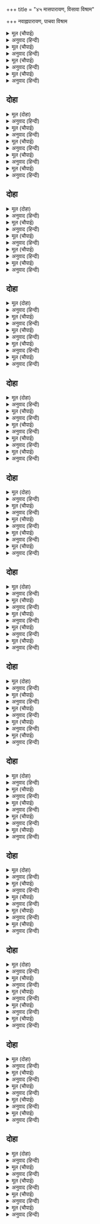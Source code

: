 +++
title = "४५ मासपारायण, विसावा विश्राम"

+++
नवाह्नपारायण, पाचवा विश्राम



<details><summary>मूल (चौपाई)</summary>

तब केवट ऊँचें चढ़ि धाई।  
कहेउ भरत सन भुजा उठाई॥  
नाथ देखिअहिं बिटप बिसाला।  
पाकरि जंबु रसाल तमाला॥
</details>

<details><summary>अनुवाद (हिन्दी)</summary>

मग निषादराज धावत जाऊन उंच चढला आणि हात वर करून म्हणू लागला, ‘हे नाथ, हे जे पिंपरी, जांभळे, आंबे व तमालाचे वृक्ष दिसत आहेत,’॥ १॥
</details>

<details><summary>मूल (चौपाई)</summary>

जिन्ह तरुबरन्ह मध्य बटु सोहा।  
मंजु बिसाल देखि मनु मोहा॥  
नील सघन पल्लवफल लाला।  
अबिरल छाहँ सुखद सब काला॥
</details>

<details><summary>अनुवाद (हिन्दी)</summary>

ज्या श्रेष्ठ वृक्षांमध्ये एक सुंदर व विशाल वटवृक्ष शोभत आहे, ज्याला पाहून मन मोहून जाते, ज्याची पाने निळसर व दाट आहेत आणि ज्याला लाल फळे लागलेली आहेत, ज्याची दाट सावली ही सर्व ऋतूंमध्ये सुखकर असते॥ २॥
</details>

<details><summary>मूल (चौपाई)</summary>

मानहुँ तिमिर अरुनमय रासी।  
बिरची बिधि सँकेलि सुषमा सी॥  
ए तरु सरित समीप गोसाँई।  
रघुबर परनकुटी जहँ छाई॥
</details>

<details><summary>अनुवाद (हिन्दी)</summary>

जणू ब्रह्मदेवांनी परम शोभा एकत्र करून अंधकार आणि लालिमा यांची रास रचली होती, असे हे वृक्ष नदीजवळ आहेत आणि हे राजकुमार! तेथेच श्रीरामांची पर्णकुटी आहे.॥ ३॥
</details>

<details><summary>मूल (चौपाई)</summary>

तुलसी तरुबर बिबिध सुहाए।  
कहुँ कहुँ सियँ कहुँ लखन लगाए॥  
बट छायाँ बेदिका बनाई।  
सियँ निज पानि सरोज सुहाई॥
</details>

<details><summary>अनुवाद (हिन्दी)</summary>

तेथे तुळशीची अनेक झाडे शोभत आहेत. कुठे सीतेने तर कुठे लक्ष्मणाने ती लावलेली आहेत. याच वटवृक्षाच्या सावलीमध्ये सीतेने आपल्या कर-कमलांनी सुंदर चबुतरा बनविला आहे.॥ ४॥
</details>

## दोहा


<details><summary>मूल (दोहा)</summary>

जहाँ बैठि मुनिगन सहित नित सिय रामु सुजान।  
सुनहिं कथा इतिहास सब आगम निगम पुरान॥ २३७॥
</details>

<details><summary>अनुवाद (हिन्दी)</summary>

तेथे ज्ञानी श्रीराम मुनिवृंदांसमवेत बसून नित्य शास्त्र, वेद आणि पुराणे यांच्या कथा श्रवण करतात.’॥ २३७॥
</details>

<details><summary>मूल (चौपाई)</summary>

सखा बचनसुनि बिटप निहारी।  
उमगे भरत बिलोचन बारी॥  
करत प्रनाम चले दोउ भाई।  
कहत प्रीति सारद सकुचाई॥
</details>

<details><summary>अनुवाद (हिन्दी)</summary>

मित्राचे बोलणे ऐकून आणि ते वृक्ष पाहून भरताच्या नेत्रांमध्ये पाणी आले. दोघे बंधू प्रणाम करीत पुढे निघाले. त्यांच्या प्रेमाचे वर्णन करण्यास सरस्वतीसुद्धा संकोच पावेल.॥ १॥
</details>

<details><summary>मूल (चौपाई)</summary>

हरषहिं निरखि रामपद अंका।  
मानहुँ पारसु पायउ रंका॥  
रजसिर धरि हियँ नयनन्हि लावहिं।  
रघुबर मिलन सरिस सुख पावहिं॥
</details>

<details><summary>अनुवाद (हिन्दी)</summary>

श्रीरामचंद्रांची चरणचिन्हे पाहून दोघे बंधू असे आनंदित झाले की, जणू एखाद्या दरिद्री मनुष्याला परीस मिळावा. तेथील धूळ मस्तकावर धारण करून ती त्यांनी आपल्या हृदयाला आणि नेत्रांना लावली. तेव्हा तर त्यांना श्रीराम भेटल्याचाच आनंद झाला.॥ २॥
</details>

<details><summary>मूल (चौपाई)</summary>

देखि भरत गति अकथ अतीवा।  
प्रेम मगन मृग खग जड़ जीवा॥  
सखहि सनेह बिबस मग भूला।  
कहि सुपंथ सुर बरषहिं फूला॥
</details>

<details><summary>अनुवाद (हिन्दी)</summary>

भरताची ती अत्यंत अवर्णनीय दशा पाहून वनातील पशू, पक्षी व वृक्षादी जड जीव प्रेम-मग्न झाले. अधिक प्रेम-वश झाल्यामुळे निषादराजही रस्ता चुकला. तेव्हा रस्ता दाखवून देव फुले उधळू लागले.॥ ३॥
</details>

<details><summary>मूल (चौपाई)</summary>

निरखिसिद्धसाधक अनुरागे।  
सहज सनेहु सराहन लागे॥  
होतन भूतल भाउ भरत को।  
अचर सचर चर अचर करत को॥
</details>

<details><summary>अनुवाद (हिन्दी)</summary>

भरताच्या प्रेमाची ही दशा पाहून सिद्ध व साधक लोकसुद्धा प्रेममग्न झाले आणि त्याच्या स्वाभाविक प्रेमाची प्रशंसा करू लागले की, जर या पृथ्वीतलावर भरताचा जन्म झाला नसता, तर जडाला चेतन व चेतनाला जड कुणी केले असते? (भरताचे प्रेम पाहून जड चेतनासारखे व चेतन जडासारखे स्तब्ध झाले.)॥ ४॥
</details>

## दोहा


<details><summary>मूल (दोहा)</summary>

पेम अमिअ मंदरु बिरहु भरतु पयोधि गँभीर।  
मथि प्रगटेउ सुर साधु हित कृपासिंधु रघुबीर॥ २३८॥
</details>

<details><summary>अनुवाद (हिन्दी)</summary>

प्रेम हे अमृत आहे, विरह हा मंदराचल आहे आणि भरत हा समुद्र आहे. कृपासागर श्रीरामचंद्रांनी देव आणि साधूंच्या कल्याणासाठी स्वतः या भरतरूपी समुद्राचे विरहरूपी मंदराचलाने मंथन करून हे प्रेमरूपी अमृत प्रकट केले आहे.॥ २३८॥
</details>

<details><summary>मूल (चौपाई)</summary>

सखा समेत मनोहर जोटा।  
लखेउ न लखन सघन बन ओटा॥  
भरत दीख प्रभु आश्रमु पावन।  
सकल सुमंगल सदनु सुहावन॥
</details>

<details><summary>अनुवाद (हिन्दी)</summary>

मित्र निषादराजासोबत येत असलेल्या या सुंदर जोडीला दाट वनाच्या आडून लक्ष्मण पाहू शकला नाही. भरताने प्रभू श्रीरामचंद्रांचा सर्व मांगल्याचे धाम, सुंदर व पवित्र असलेला आश्रम पाहिला.॥ १॥
</details>

<details><summary>मूल (चौपाई)</summary>

करत प्रबेस मिटे दुख दावा।  
जनु जोगीं परमारथु पावा॥  
देखे भरत लखन प्रभु आगे।  
पूँछे बचन कहत अनुरागे॥
</details>

<details><summary>अनुवाद (हिन्दी)</summary>

आश्रमात प्रवेश करताच भरताचे दुःख व दाह नाहीसे झाले. जणू योग्याला परमार्थच गवसला. भरताला दिसले की, लक्ष्मण प्रभूंच्यासमोर उभा राहून विचारलेल्या प्रश्नांची प्रेमाने उत्तरे देत होता.॥ २॥
</details>

<details><summary>मूल (चौपाई)</summary>

सीस जटा कटि मुनि पट बाँधें।  
तून कसें कर सरु धनु काँधें॥  
बेदी पर मुनि साधु समाजू।  
सीय सहित राजत रघुराजू॥
</details>

<details><summary>अनुवाद (हिन्दी)</summary>

त्याच्या डोक्यावर जटा होत्या. कमरेला वल्कले नेसलेली होती आणि त्यांनाच बाणांचा भाता बांधला होता. हातात बाण व खांद्यावर धनुष्य होते. वेदीवर मुनी व साधु-समाज बसला होता आणि तेथे श्रीराम सीतेसह विराजमान होते.॥ ३॥
</details>

<details><summary>मूल (चौपाई)</summary>

बलकलबसनजटिल तनु स्यामा।  
जनु मुनिबेष कीन्ह रति कामा॥  
करकमलनिधनु सायकु फेरत।  
जिय की जरनि हरत हँसि हेरत॥
</details>

<details><summary>अनुवाद (हिन्दी)</summary>

श्रीरामांनी वल्कले परिधान केली होती, जटा धारण केल्या होत्या व त्यांचा श्याम रंग होता. सीताराम असे वाटत होते की, जणू रतीने व कामदेवाने मुनिवेश धारण केला आहे. श्रीराम आपल्या करकमलांत धनुष्य-बाण फिरवीत होते, आणि जेव्हा ते हसत, तेव्हा पाहणाऱ्याच्या मनातील दुःख हरण होत होते व त्याला परमानंद व शांतता लाभत होती.॥ ४॥
</details>

## दोहा


<details><summary>मूल (दोहा)</summary>

लसत मंजु मुनि मंडली मध्य सीय रघुचंदु।  
ग्यान सभाँ जनु तनु धरें भगति सच्चिदानंदु॥ २३९॥
</details>

<details><summary>अनुवाद (हिन्दी)</summary>

सुंदर मुनिमंडळींच्यामध्ये सीता व रघुकुलचंद्र श्रीरामचंद्र असे शोभून दिसत होते की, जणू ज्ञानाच्या सभेमध्ये प्रत्यक्ष भक्ती व सच्चिदानंद हेच शरीर धारण करून बसले आहेत.॥ २३९॥
</details>

<details><summary>मूल (चौपाई)</summary>

सानुजसखासमेतमगन मन।  
बिसरे हरष सोक सुख दुख गन॥  
पाहि नाथ कहिपाहि गोसाईं।  
भूतल परे लकुट की नाईं॥
</details>

<details><summary>अनुवाद (हिन्दी)</summary>

अनुज शत्रुघ्न व मित्र निषादराज यांच्यासमवेत भरताचे मन प्रेममग्न झाले होते. हर्ष, शोक, सुख-दुःख इत्यादी विसरून गेले होते. हे नाथ, रक्षण करा, हे स्वामी, रक्षण करा’ असे म्हणत भरताने भूमीवर लोटांगण घातले.॥ १॥
</details>

<details><summary>मूल (चौपाई)</summary>

बचन सपेम लखन पहिचाने।  
करत प्रनामु भरत जियँ जाने॥  
बंधु सनेह सरस एहि ओरा।  
उत साहिब सेवा बस जोरा॥
</details>

<details><summary>अनुवाद (हिन्दी)</summary>

ते प्रेमपूर्ण बोलणे लक्ष्मणाने ओळखले आणि त्याने जाणले की, भरत प्रणाम करीत आहे. लक्ष्मण श्रीरामांच्याकडे तोंड करून उभा होता. त्यामुळे तो भरताला पाहू शकला नव्हता. आता एकीकडे बंधू भरताचे सरस भ्रातृप्रेम आणि दुसरीकडे श्रीरामचंद्रांच्या सेवेची अत्यंत परवशता होती.॥ २॥
</details>

<details><summary>मूल (चौपाई)</summary>

मिलिनजाइ नहिं गुदरत बनई।  
सुकबि लखन मन की गति भनई॥  
रहे राखि सेवा पर भारू।  
चढ़ी चंग जनु खैंच खेलारू॥
</details>

<details><summary>अनुवाद (हिन्दी)</summary>

तो क्षणभरसुद्धा सेवा सोडून भरताला भेटू शकत नव्हता आणि त्याच्यावरील प्रेमामुळे त्याला सोडूही शकत नव्हता. लक्ष्मणाच्या मनातील या द्विधा स्थितीचे वर्णन एखादा श्रेष्ठ कवीच करू शकेल. तो सेवा हीच महत्त्वपूर्ण मानून तसाच न वळता उभा राहिला, परंतु त्याच्या मनाची दशा उंच तरंगणाऱ्या पतंगाला खेळाडू ओढतो, अशी झाली होती.॥ ३॥
</details>

<details><summary>मूल (चौपाई)</summary>

कहत सप्रेम नाइमहि माथा।  
भरत प्रनाम करत रघुनाथा॥  
उठे रामु सुनि पेम अधीरा।  
कहुँ पट कहुँ निषंग धनु तीरा॥
</details>

<details><summary>अनुवाद (हिन्दी)</summary>

लक्ष्मणाने प्रेमाने भूमीवर मस्तक टेकवून रामांना म्हटले, ‘हे रघुनाथ, भरत प्रणाम करीत आहे.’ हे ऐकताच श्रीरघुनाथ प्रेमाने इतके अधीर झाले की कुठे वस्त्र ओघळले, कुठे भाता पडला, कुठे धनुष्य तर कुठे बाण हेही त्यांना कळले नाही.॥ ४॥
</details>

## दोहा


<details><summary>मूल (दोहा)</summary>

बरबस लिए उठाइ उर लाए कृपानिधान।  
भरत राम की मिलनि लखि बिसरे सबहि अपान॥ २४०॥
</details>

<details><summary>अनुवाद (हिन्दी)</summary>

कृपानिधान श्रीरामचंद्रानी भरताला बळेच उठवून हृदयाशी धरले. भरत व श्रीराम यांच्या भेटीची ही रीत पाहून सर्वजण देहभान विसरले.॥ २४०॥
</details>

<details><summary>मूल (चौपाई)</summary>

मिलनि प्रीति किमि जाइ बखानी।  
कबिकुल अगम करम मन बानी॥  
परम पेम पूरन दोउ भाई।  
मन बुधि चित अहमिति बिसराई॥
</details>

<details><summary>अनुवाद (हिन्दी)</summary>

या भेटीतील प्रेम कसे वर्णन करावे? ते कविकुलाच्याकायावाचा-मनालाही अगम्य आहे. श्रीराम व भरत हे दोघे बंधू मन, बुद्धी, चित्त आणि अहंकार विसरून परम प्रेमाने भरून गेले होते.॥ १॥
</details>

<details><summary>मूल (चौपाई)</summary>

कहहु सुपेम प्रगट को करई।  
केहि छाया कबि मति अनुसरई॥  
कबिहि अरथआखरबलु साँचा।  
अनुहरि ताल गतिहि नटु नाचा॥
</details>

<details><summary>अनुवाद (हिन्दी)</summary>

सांगा, बरे, त्या श्रेष्ठ प्रेमाचे वर्णन कोण करू शकेल? कवीची बुद्धी कुणाच्या सावलीचे अनुसरण करू शकेल? कवीला तर अक्षर व अर्थ यांचेच खरे बळ असते. डोंबारी हा तालाच्या गतीवरच नाचत असतो.॥ २॥
</details>

<details><summary>मूल (चौपाई)</summary>

अगम सनेह भरत रघुबर को।  
जहँ न जाइ मनु बिधि हरि हर को॥  
सो मैं कुमति कहौं केहि भाँती।  
बाज सुराग कि गाँडर ताँती॥
</details>

<details><summary>अनुवाद (हिन्दी)</summary>

भरत व श्रीराम यांचे प्रेम अगम्य आहे. जिथे ब्रह्मदेव, विष्णू व महादेव हे मनानेही जाऊ शकत नाहीत, त्या प्रेमाचे वर्णन मी अल्प बुद्धीचा मनुष्य कसा करू शकेन? हरळीच्या दोरीने कुठे सुंदर राग वाजवता येईल काय?॥ ३॥
</details>

<details><summary>मूल (चौपाई)</summary>

मिलनि बिलोकि भरत रघुबर की।  
सुरगन सभय धकधकी धरकी॥  
समुझाए सुरगुरु जड़ जागे।  
बरषि प्रसून प्रसंसन लागे॥
</details>

<details><summary>अनुवाद (हिन्दी)</summary>

भरत आणि राम यांच्या भेटण्याची रीत पाहून देव घाबरले, त्यांच्या मनातील धाकधूक वाढली. देवगुरू बृहस्पतींनी त्यांना समजावले, तेव्हा कुठे ते मूर्ख सावध झाले आणि फुले उधळून प्रशंसा करू लागले.॥ ४॥
</details>

## दोहा


<details><summary>मूल (दोहा)</summary>

मिलि सपेम रिपुसूदनहि केवटु भेंटेउ राम।  
भूरि भायँ भेंटे भरत लछिमन करत प्रनाम॥ २४१॥
</details>

<details><summary>अनुवाद (हिन्दी)</summary>

त्यानंतर श्रीराम प्रेमाने शत्रुघ्नाला व निषादराजाला भेटले. प्रणाम करणाऱ्या लक्ष्मणाला भरत मोठॺा प्रेमाने भेटला.॥ २४१॥
</details>

<details><summary>मूल (चौपाई)</summary>

भेंटेउ लखन ललकि लघु भाई।  
बहुरि निषादु लीन्ह उर लाई॥  
पुनि मुनिगन दुहुँ भाइन्ह बंदे।  
अभिमत आसिष पाइ अनंदे॥
</details>

<details><summary>अनुवाद (हिन्दी)</summary>

मग लक्ष्मण उचंबळून येऊन शत्रुघ्नाला भेटला. त्यानंतर त्याने निषादराजाला आलिंगन दिले. मग भरत-शत्रुघ्न या दोन्ही भावांनी तेथे उपस्थित असलेल्या मुनींना प्रणाम केला आणि इच्छित आशीर्वाद मिळाल्याने ते आनंदित झाले.॥ १॥
</details>

<details><summary>मूल (चौपाई)</summary>

सानुज भरतउ मगि अनुरागा।  
धरि सिर सिय पद पदुम परागा॥  
पुनि पुनि करत प्रनाम उठाए।  
सिर कर कमल परसि बैठाए॥
</details>

<details><summary>अनुवाद (हिन्दी)</summary>

भरत व शत्रुघ्न प्रेमाचे भरते येऊन सीतेच्या चरण-कमलांची धूळ मस्तकावर धारण करून तिला वारंवार प्रणाम करू लागले. सीतेने त्यांना उठवून त्यांच्या मस्तकास आपल्या करकमलांचा स्पर्श करून त्या दोघांना बसवून घेतले.॥ २॥
</details>

<details><summary>मूल (चौपाई)</summary>

सीयँ असीस दीन्हिमन माहीं।  
मगन सनेहँ देह सुधि नाहीं॥  
सब बिधि सानुकूललखि सीता।  
भे निसोच उर अपडर बीता॥
</details>

<details><summary>अनुवाद (हिन्दी)</summary>

सीतेने मनातल्या मनात आशीर्वाद दिला. कारण ते दोघे स्नेहात मग्न होते. त्यांना देहभान राहिले नव्हते. सीता ही सर्व प्रकारे आपल्याला अनुकूल असल्याचे पाहून भरताची चिंता दूर झाली आणि त्याच्या मनातील कल्पित भय नाहीसे झाले.॥ ३॥
</details>

<details><summary>मूल (चौपाई)</summary>

कोउ किछु कहइ न कोउ किछु पूँछा।  
प्रेम भरा मन निज गति छूँछा॥  
तेहि अवसर केवटुधीरजु धरि।  
जोरि पानि बिनवत प्रनामु करि॥
</details>

<details><summary>अनुवाद (हिन्दी)</summary>

त्याप्रसंगी कोणी बोलत नव्हते की काही विचारत नव्हते. मन प्रेमाने भरून आल्यामुळे त्याची संकल्प-विकल्प व चांचल्याची गती थांबली. त्यावेळी निषादराज धीर धरून व हात जोडून प्रणाम करीत विनंती करू लागला.॥ ४॥
</details>

## दोहा


<details><summary>मूल (दोहा)</summary>

नाथ साथ मुनिनाथ के मातु सकल पुर लोग।  
सेवक सेनप सचिव सब आए बिकल बियोग॥ २४२॥
</details>

<details><summary>अनुवाद (हिन्दी)</summary>

‘हे नाथ! मुनिवर्य वसिष्ठांच्याबरोबर सर्व माता, नगरवासी, सेवक, सेनापती, मंत्री हे सर्व तुमच्या वियोगाने व्याकूळ होऊन आले आहेत.’॥ २४२॥
</details>

<details><summary>मूल (चौपाई)</summary>

सील सिंधु सुनि गुर आगवनू।  
सिय समीप राखे रिपुदवनू॥  
चले सबेग रामु तेहि काला।  
धीर धरम धुर दीनदयाला॥
</details>

<details><summary>अनुवाद (हिन्दी)</summary>

गुरूंचे आगमन झाल्याचे ऐकून सद्गुणसमुद्र श्रीरामांनी सीतेजवळ शत्रुघ्नाला ठेवले व ते परमवीर, धर्मधुरंधर, दीनदयाळू श्रीराम तत्क्षणी लगबगीने निघाले.॥ १॥
</details>

<details><summary>मूल (चौपाई)</summary>

गुरहि देखि सानुज अनुरागे।  
दंड प्रनाम करन प्रभु लागे॥  
मुनि बर धाइ लिए उर लाई।  
प्रेम उमगि भेंटे दोउ भाई॥
</details>

<details><summary>अनुवाद (हिन्दी)</summary>

गुरूंचे दर्शन झाल्याने राम-लक्ष्मणांना प्रेमाची भरती आली आणि ते साष्टांग नमस्कार करू लागले. तेवढॺात मुनिश्रेष्ठ वसिष्ठांनी त्यांना हृदयाशी कवटाळले आणि प्रेमाच्या भरात ते त्या दोघांना भेटले.॥ २॥
</details>

<details><summary>मूल (चौपाई)</summary>

प्रेम पुलकि केवट कहि नामू।  
कीन्ह दूरि तें दंड प्रनामू॥  
रामसखा रिषि बरबस भेंटा।  
जनु महि लुठत सनेह समेटा॥
</details>

<details><summary>अनुवाद (हिन्दी)</summary>

मग प्रेमाने पुुलकित होऊन निषादराजाने आपले नाव सांगत दुरूनच वसिष्ठांना प्रणाम केला. वसिष्ठांनी तो रामाचा मित्र असल्याचे पाहून त्याला बळेच हृदयाशी धरले. जणू जमिनीवर लोळणाऱ्या प्रेमाला उचलून घेतले.॥ ३॥
</details>

<details><summary>मूल (चौपाई)</summary>

रघुपति भगति सुमंगल मूला।  
नभ सराहि सुर बरिसहिं फूला॥  
एहि सम निपट नीच कोउ नाहीं।  
बड़ बसिष्ठ सम को जग माहीं॥
</details>

<details><summary>अनुवाद (हिन्दी)</summary>

‘श्रीरघुनाथांची भक्ती ही सुंदर मांगल्याचे मूळ आहे’ असे म्हणत स्तुती करीत देव आकाशातून फुले उधळू लागले. ते म्हणाले, ‘या जगात या गुहासारखा कनिष्ठ (जातीचा) कोणी नाही आणि वसिष्ठांसारखा श्रेष्ठ कोण आहे?॥ ४॥
</details>

## दोहा


<details><summary>मूल (दोहा)</summary>

जेहि लखि लखनहु तें अधिक मिले मुदित मुनिराउ।  
सो सीतापति भजन को प्रगट प्रताप प्रभाउ॥ २४३॥
</details>

<details><summary>अनुवाद (हिन्दी)</summary>

तरीही निषादाला पाहून मुनिराज वसिष्ठ लक्ष्मणापेक्षा अधिक समजून त्याला आनंदाने भेटले. हा सर्व सीतापती श्रीरामचंद्रांच्या भजनाचा प्रत्यक्ष प्रताप व प्रभाव होय.॥ २४३॥
</details>

<details><summary>मूल (चौपाई)</summary>

आरत लोग राम सबु जाना।  
करुनाकर सुजान भगवाना॥  
जो जेहि भायँरहा अभिलाषी।  
तेहि तेहि कै तसि तसि रुख राखी॥
</details>

<details><summary>अनुवाद (हिन्दी)</summary>

दयेची खाण व सर्वज्ञ असलेल्या भगवान श्रीरामांनी सर्व लोक भेटण्यासाठी व्याकूळ झाल्याचे पाहिले, तेव्हा त्यांनी ज्याला ज्या भावनेने भेटायची अभिलाषा होती, त्या सर्वांना त्यांच्या आवडीप्रमाणे॥ १॥
</details>

<details><summary>मूल (चौपाई)</summary>

सानुजमिलि पलमहुँसब काहू।  
कीन्ह दूरि दुखु दारुन दाहू॥  
यह बड़ि बात रामकै नाहीं।  
जिमि घट कोटि एक रबि छाहीं॥
</details>

<details><summary>अनुवाद (हिन्दी)</summary>

लक्ष्मणासह एका क्षणात भेटून त्यांचे दुःख व मनातील दाह दूर केला. श्रीरामांसाठी ही गोष्ट काही कठीण नव्हती. ज्याप्रमाणे कोटॺवधी घडॺांमध्ये एकाच सूर्याचे वेगवेगळे प्रतिबिंब एकाच वेळी दिसते, त्याप्रमाणे श्रीराम सर्वांना एकदम भेटले.॥ २॥
</details>

<details><summary>मूल (चौपाई)</summary>

मिलि केवटहि उमगि अनुरागा।  
पुरजन सकल सराहहिं भागा॥  
देखीं राम दुखित महतारीं।  
जनु सुबेलि अवलीं हिम मारीं॥
</details>

<details><summary>अनुवाद (हिन्दी)</summary>

सर्व पुरवासी प्रेमाच्या उत्साहाने निषादराजाला भेटले व त्याच्या भाग्याची प्रशंसा करू लागले. श्रीरामांनी सर्व माता दुःखी असल्याचे पाहिले. त्या जणू सुंदर लतांच्या ओळींवर हिमपात झाल्यासारख्या सुकून गेल्या होत्या.॥ ३॥
</details>

<details><summary>मूल (चौपाई)</summary>

प्रथम राम भेंटी कैकेई।  
सरल सुभायँ भगति मति भेई॥  
पग परि कीन्ह प्रबोधु बहोरी।  
काल करम बिधि सिर धरि खोरी॥
</details>

<details><summary>अनुवाद (हिन्दी)</summary>

श्रीराम सर्वप्रथम कैकेयीला भेटले आणि सरळ स्वभावाने आणि भक्तीने त्यांनी तिच्या बुद्धीला शांत केले. मग तिच्या पाया पडून काल, कर्म व विधात्याच्या माथी सर्व दोष मारून श्रीरामांनी तिचे सांत्वन केले.॥ ४॥
</details>

## दोहा


<details><summary>मूल (दोहा)</summary>

भेंटी रघुबर मातु सब करि प्रबोधु परितोषु।  
अंब ईस आधीन जगु काहु न देइअ दोषु॥ २४४॥
</details>

<details><summary>अनुवाद (हिन्दी)</summary>

नंतर श्रीरघुनाथ सर्व मातेंना भेटले. त्यांनी सर्वांना समजावून सांगितले की, ‘हे मातांनो, जग हे ईश्वराच्या अधीन आहे. म्हणून कुणालाही दोष देऊ नये.’॥ २४४॥
</details>

<details><summary>मूल (चौपाई)</summary>

गुरतिय पद बंदे दुहु भाईं।  
सहित बिप्रतिय जे सँग आईं॥  
गंग गौरि सम सब सनमानीं।  
देहिं असीस मुदित मृदु बानीं॥
</details>

<details><summary>अनुवाद (हिन्दी)</summary>

नंतर श्रीराम व लक्ष्मण यांनी भरताबरोबर आलेल्या ब्राह्मण स्त्रियांच्या व गुरुपत्नी अरुंधतीच्या चरणांना वंदन केले आणि गंगा व गौरी सारखा त्यांचा सन्मान केला. सर्वजणी आनंदाने व कोमल वाणीने आशीर्वाद देऊ लागल्या.॥ १॥
</details>

<details><summary>मूल (चौपाई)</summary>

गहि पदलगे सुमित्रा अंका।  
जनु भेंटी संपति अति रंका॥  
पुनि जननी चरननि दोउ भ्राता।  
परे पेम ब्याकुल सब गाता॥
</details>

<details><summary>अनुवाद (हिन्दी)</summary>

मग दोघे बंधू हे सुमित्रेचे पाय धरून तिला बिलगले. जणू एखाद्या दरिद्री माणसाची संपत्तीशी भेट व्हावी. नंतर दोघा बंधूंनी कौसल्येच्या चरणी लोटांगण घातले. प्रेमामुळे त्यांचे शरीर विव्हळ झाले होते.॥ २॥
</details>

<details><summary>मूल (चौपाई)</summary>

अति अनुराग अंब उर लाए।  
नयन सनेह सलिल अन्हवाए॥  
तेहि अवसर कर हरष बिषादू।  
किमि कबि कहै मूक जिमि स्वादू॥
</details>

<details><summary>अनुवाद (हिन्दी)</summary>

मातेने मोठॺा प्रेमाने त्यांना उराशी धरले आणि नेत्रांतील प्रेमाश्रूंनी त्यांना स्नान घातले. त्या प्रसंगीचा हर्ष व विषाद यांचे वर्णन कवी कसे करणार? मुक्या माणसाला पदार्थाची चव सांगता येईल काय?॥ ३॥
</details>

<details><summary>मूल (चौपाई)</summary>

मिलि जननिहि सानुज रघुराऊ।  
गुर सन कहेउ कि धारिअ पाऊ॥  
पुरजन पाइ मुनीस नियोगू।  
जल थल तकि तकि उतरेउ लोगू॥
</details>

<details><summary>अनुवाद (हिन्दी)</summary>

श्रीराम व लक्ष्मण यांनी कौसल्येला भेटल्यावर गुरूंना सांगितले की, ‘आश्रमात चला.’ तेव्हा वसिष्ठांची आज्ञा झाल्यावर अयोध्यावासी सर्व लोक पाणी-निवाऱ्याची सोय पाहून उतरले.॥ ४॥
</details>

## दोहा


<details><summary>मूल (दोहा)</summary>

महिसुर मंत्री मातु गुर गने लोग लिए साथ।  
पावन आश्रम गवनु किय भरत लखन रघुनाथ॥ २४५॥
</details>

<details><summary>अनुवाद (हिन्दी)</summary>

ब्राह्मण, मंत्री, माता, गुरू इत्यादी निवडक लोकांना घेऊन भरत, लक्ष्मण व श्रीराम हे पवित्र आश्रमाकडे निघाले.॥ २४५॥
</details>

<details><summary>मूल (चौपाई)</summary>

सीय आइ मुनिबर पग लागी।  
उचित असीस लही मन मागी॥  
गुरपतिनिहि मुनितियन्ह समेता।  
मिली पेमु कहि जाइ न जेता॥
</details>

<details><summary>अनुवाद (हिन्दी)</summary>

सीतेने येऊन मुनिश्रेष्ठ वसिष्ठांचे चरण धरले आणि मनोवांछित आशीर्वाद प्राप्त केला. नंतर ती मुनींच्या पत्नी व गुरुपत्नी अरुंधतीला भेटली. त्यांच्या मनात जे प्रेम होते, ते सांगणे कठीण.॥ १॥
</details>

<details><summary>मूल (चौपाई)</summary>

बंदि बंदिपग सिय सबही के।  
आसिरबचन लहे प्रिय जी के॥  
सासु सकल जब सीयँ निहारीं।  
मूदे नयन सहमि सुकुमारीं॥
</details>

<details><summary>अनुवाद (हिन्दी)</summary>

सीतेने सर्वांच्या चरणांना वेगवेगळे वंदन केले आणि आपल्याला मनोनुकूल असे आशीर्वाद प्राप्त केले. जेव्हा सुकुमार सीतेने आपल्या सासूंना पाहिले, तेव्हा तिने घाबरून आपले डोळे बंद करून घेतले.॥ २॥
</details>

<details><summary>मूल (चौपाई)</summary>

परीं बधिक बस मनहुँ मरालीं।  
काह कीन्ह करतार कुचालीं॥  
तिन्ह सिय निरखि निपट दुखु पावा।  
सो सबु सहिअ जो दैउ सहावा॥
</details>

<details><summary>अनुवाद (हिन्दी)</summary>

आपल्या सासूंची वाईट दशा पाहून सीतेला असे वाटले की, जणू राजहंसी शिकाऱ्याच्या तावडीत सापडल्या आहेत. तिला वाटले की, दुष्ट विधात्याने हे काय केले? सीतेला पाहून त्यांनाही फार वाईट वाटले. त्यांनी विचार केला की, दैव जे काही सोसायला लावते, ते सोसावेच लागते.॥ ३॥
</details>

<details><summary>मूल (चौपाई)</summary>

जनक सुता तब उरधरि धीरा।  
नील नलिन लोयन भरि नीरा॥  
मिली सकल सासुन्ह सिय जाई।  
तेहि अवसर करुना महि छाई॥
</details>

<details><summary>अनुवाद (हिन्दी)</summary>

मग जानकी मन आवरून, आपल्या नीलकमलांसारख्या नेत्रांमध्येपाणी आणून सर्व सासूंना जाऊन भेटली. त्यावेळी चहूकडे करुणरस पसरला.॥ ४॥
</details>

## दोहा


<details><summary>मूल (दोहा)</summary>

लागि लागि पग सबनि सिय भेंटति अति अनुराग।  
हृदयँ असीसहिं पेम बस रहिअहु भरी सोहाग॥ २४६॥
</details>

<details><summary>अनुवाद (हिन्दी)</summary>

सीता सर्वांच्या पायी लागून अत्यंत प्रेमाने त्यांना भेटत होती आणि त्या सर्व सासवा स्नेहपूर्ण मनाने आशीर्वाद देत होत्या की, ‘‘तुझे सौभाग्य अखंड राहो.’’॥ २४६॥
</details>

<details><summary>मूल (चौपाई)</summary>

बिकल सनेहँ सीय सब रानीं।  
बैठन सबहि कहेउ गुर ग्यानीं॥  
कहि जगगति मायिक मुनिनाथा।  
कहे कछुक परमारथ गाथा॥
</details>

<details><summary>अनुवाद (हिन्दी)</summary>

सीता व सर्व राण्या स्नेहामुळे व्याकूळ झाल्या होत्या. मग ज्ञानी गुरूंनी सर्वांना बसण्यास सांगितले. नंतर मुनिवर्य वसिष्ठांनी जगाची गती मायिक आहे, असे म्हणून काही पारमार्थिक गोष्टी सांगितल्या.॥ १॥
</details>

<details><summary>मूल (चौपाई)</summary>

नृप कर सुर पुर गवनु सुनावा।  
सुनि रघुनाथ दुसह दुखु पावा॥  
मरन हेतु निज नेहु बिचारी।  
भे अति बिकल धीर धुर धारी॥
</details>

<details><summary>अनुवाद (हिन्दी)</summary>

मग वसिष्ठांनी, राजा दशरथांनी स्वर्गलोकी प्रयाण केल्याचे सांगितले. ते ऐकून श्रीराम ‘हाय बाबा!’ असे म्हणून अत्यंत शोकाकुल झाले. आपल्यावरील प्रेमामुळे त्यांना मरण आले, या विचाराने श्रीरामचंद्र अत्यंत व्याकूळ झाले.॥ २॥
</details>

<details><summary>मूल (चौपाई)</summary>

कुलिस कठोर सुनत कटु बानी।  
बिलपत लखन सीय सब रानी॥  
सोकबिकल अतिसकल समाजू।  
मानहुँ राजु अकाजेउ आजू॥
</details>

<details><summary>अनुवाद (हिन्दी)</summary>

ती वज्रासारखी कठोर व कटू वाणी ऐकून लक्ष्मण, सीता व सर्व राण्या विलाप करू लागल्या. सारा समाज शोकाने फार व्याकूळ झाला, जणू राजा नुकताच गेला असावा.॥ ३॥
</details>

<details><summary>मूल (चौपाई)</summary>

मुनिबर बहुरि राम समुझाए।  
सहित समाज सुसरित नहाए॥  
ब्रतनिरं बुतेहि दिन प्रभु कीन्हा।  
मुनिहु कहें जलु काहुँ न लीन्हा॥
</details>

<details><summary>अनुवाद (हिन्दी)</summary>

नंतर वसिष्ठांनी श्रीरामांना समजावले. तेव्हा त्यांनी व सर्व समाजाने श्रेष्ठ नदी मंदाकिनीत जाऊन स्नान केले. त्या दिवशी श्रीरामचंद्रांनी निर्जल व्रत केले. वसिष्ठ मुनींनी सांगितले, तरी त्यांनी पाणीही ग्रहण केले नाही.॥ ४॥
</details>

## दोहा


<details><summary>मूल (दोहा)</summary>

भोरु भएँ रघुनंदनहि जो मुनि आयसु दीन्ह।  
श्रद्धा भगति समेत प्रभु सो सबु सादरु कीन्ह॥ २४७॥
</details>

<details><summary>अनुवाद (हिन्दी)</summary>

दुसऱ्या दिवशी सकाळ झाल्यावर श्रीरघुनाथांना वसिष्ठांनी जी जी सांगितली, ती ती सर्व धार्मिक कार्ये प्रभूंनी श्रद्धेने व भक्तीने पूर्ण केली.॥ २४७॥
</details>

<details><summary>मूल (चौपाई)</summary>

करि पितु क्रिया बेद जसि बरनी।  
भे पुनीत पातक तम तरनी॥  
जासु नाम पावक अघ तूला।  
सुमिरत सकल सुमंगल मूला॥
</details>

<details><summary>अनुवाद (हिन्दी)</summary>

वेदांमध्ये सांगितल्याप्रमाणे पित्याची क्रिया-कर्मे करून पापरूप अंधकार नष्ट करणारे सूर्यरूप श्रीरामचंद्र शुद्ध झाले. ज्यांचे नाम पापरूपी कापसाला लगेच जाळून टाकणारा अग्नी आहे आणि ज्यांचे स्मरण हे सर्व मांगल्याचे मूळ आहे,॥ १॥
</details>

<details><summary>मूल (चौपाई)</summary>

सुद्ध सो भयउ साधु संमत अस।  
तीरथ आवाहन सुरसरि जस॥  
सुद्ध भएँ दुइ बासर बीते।  
बोले गुर सन राम पिरीते॥
</details>

<details><summary>अनुवाद (हिन्दी)</summary>

ते नित्य शुद्ध, बुद्ध भगवान श्रीराम शुद्ध झाले. साधूंच्या मते त्यांनी शुद्ध होणे म्हणजे तीर्थांचे आवाहन केल्याने ‘गंगा’ शुद्ध होण्यासारखे आहे. शुद्ध होऊन दोन दिवस उलटल्यावर श्रीराम प्रेमाने गुरुजींना म्हणाले,॥ २॥
</details>

<details><summary>मूल (चौपाई)</summary>

नाथ लोग सब निपट दुखारी।  
कंद मूल फल अंबु अहारी॥  
सानुज भरतु सचिव सब माता।  
देखि मोहि पल जिमि जुग जाता॥
</details>

<details><summary>अनुवाद (हिन्दी)</summary>

‘हे नाथ, इथे सर्वजणांना दुःख सोसावे लागत आहे. कंद, मुळे, फळे व जल यांचाच आहार आहे. शत्रुघ्नासह भरत, मंत्री व सर्व मातेंना येथे पहाताना मला एक एक क्षण युगासारखा वाटत आहे.॥ ३॥
</details>

<details><summary>मूल (चौपाई)</summary>

सब समेतपुर धारिअ पाऊ।  
आपु इहाँ अमरावति राऊ॥  
बहुत कहेउँ सब कियउँ ढिठाई।  
उचित होइ तस करिअ गोसाँई॥
</details>

<details><summary>अनुवाद (हिन्दी)</summary>

म्हणून तुम्ही सर्वांबरोबर अयोध्येला परत जा. तुम्ही येथे आहात व राजे स्वर्गात आहेत. त्यामुळे अयोध्या ओसाड झाली आहे. मी जास्त बोललो, हे माझे धारिष्टॺ आहे. हे गुरुवर्य! जे योग्य असेल तेच आपण करा.’॥ ४॥
</details>

## दोहा


<details><summary>मूल (दोहा)</summary>

धर्म सेतु करुनायतन कस न कहहु अस राम।  
लोग दुखित दिन दुइ दरस देखि लहहुँ बिश्राम॥ २४८॥
</details>

<details><summary>अनुवाद (हिन्दी)</summary>

वसिष्ठ म्हणाले, ‘हे राम, तुम्ही धर्माचे सेतू व दयेचे धाम आहात, मग असे का सांगणार नाही? या दुःखी दीनांना दोन दिवस तुमचे दर्शन घेऊन त्यांना शांती लाभू दे.’॥ २४८॥
</details>

<details><summary>मूल (चौपाई)</summary>

राम बचन सुनिसभय समाजू।  
जनु जलनिधि महुँ बिकल जहाजू॥  
सुनि गुर गिरासुमंगल मूला।  
भयउ मनहुँ मारुत अनुकूला॥
</details>

<details><summary>अनुवाद (हिन्दी)</summary>

श्रीरामांचे बोलणे ऐकून सर्व लोक घाबरले. समुद्रामध्ये जहाज हेलकावू लागते, त्याप्रमाणे. परंतु जेव्हा त्यांनी वसिष्ठांचे कल्याणमूलक बोलणे ऐकले, तेव्हा त्या जहाजाला जणू अनुकूल वारे मिळाले.॥ १॥
</details>

<details><summary>मूल (चौपाई)</summary>

पावन पयँ तिहुँ काल नहाहीं।  
जो बिलोकि अघ ओघ नसाहीं॥  
मंगलमूरति लोचन भरि भरि।  
निरखहिं हरषि दंडवत करि करि॥
</details>

<details><summary>अनुवाद (हिन्दी)</summary>

सर्व लोक जिच्या दर्शनाने पापांच्या राशी नाहीशा होतात, अशा पवित्र पयस्विनी नदीत त्रिकाल स्नान करीत होते आणि मंगलमूर्ती श्रीरामचंद्रांना दंडवत घालून प्रणाम करून त्यांना डोळे भरून पहात होते.॥ २॥
</details>

<details><summary>मूल (चौपाई)</summary>

राम सैल बन देखन जाहीं।  
जहँ सुख सकल सकल दुख नाहीं॥  
झरना झरहिं सुधा सम बारी।  
त्रिबिध तापहर त्रिबिध बयारी॥
</details>

<details><summary>अनुवाद (हिन्दी)</summary>

सर्वजण श्रीरामांचा कामदगिरी पर्वत व वन पाहण्यास जात. तिथे सर्व सुखे होती व सर्व दुःखांचा अभाव होता. झरे अमृतासारखे गोड पाणी घेऊन वाहात होते आणि शीतल, मंद, सुगंधित हवा आध्यात्मिक, आधिभौतिक, आधिदैविक अशा त्रितापांचे हरण करीत होती.॥ ३॥
</details>

<details><summary>मूल (चौपाई)</summary>

बिटपबेलितृन अगनित जाती।  
फल प्रसून पल्लव बहु भाँती॥  
सुंदर सिला सुखद तरु छाहीं।  
जाइ बरनि बन छबि केहि पाहीं॥
</details>

<details><summary>अनुवाद (हिन्दी)</summary>

तेथे असंख्य जातीचे वृक्ष, वेली व गवत होते आणि अनेक प्रकारची फळे, फुले, पाने होती. सुंदर शिळा होत्या. वृक्षांची सुखद सावली होती. त्या वनाची शोभा कोण वर्णन करू शकेल?॥ ४॥
</details>
